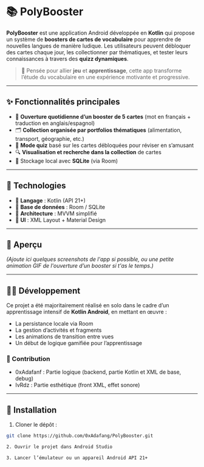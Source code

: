 # 📚 PolyBooster

**PolyBooster** est une application Android développée en **Kotlin** qui propose un système de **boosters de cartes de vocabulaire** pour apprendre de nouvelles langues de manière ludique. Les utilisateurs peuvent débloquer des cartes chaque jour, les collectionner par thématiques, et tester leurs connaissances à travers des **quizz dynamiques**.

> 🧠 Pensée pour allier **jeu** et **apprentissage**, cette app transforme l’étude du vocabulaire en une expérience motivante et progressive.

---

## ✨ Fonctionnalités principales

- 🎴 **Ouverture quotidienne d’un booster de 5 cartes** (mot en français + traduction en anglais/espagnol)
- 🗂️ **Collection organisée par portfolios thématiques** (alimentation, transport, géographie, etc.)
- 🧪 **Mode quiz** basé sur les cartes débloquées pour réviser en s’amusant
- 🔍 **Visualisation et recherche dans la collection** de cartes
- 💾 Stockage local avec **SQLite** (via Room)

---

## 🧱 Technologies

- 📱 **Langage** : Kotlin (API 21+)
- 💾 **Base de données** : Room / SQLite
- 🧩 **Architecture** : MVVM simplifié
- 🎨 **UI** : XML Layout + Material Design

---

## 📸 Aperçu

*(Ajoute ici quelques screenshots de l'app si possible, ou une petite animation GIF de l'ouverture d’un booster si t'as le temps.)*

---

## 🧑‍💻 Développement

Ce projet a été majoritairement réalisé en solo dans le cadre d’un apprentissage intensif de **Kotlin Android**, en mettant en œuvre :
- La persistance locale via Room
- La gestion d’activités et fragments
- Les animations de transition entre vues
- Un début de logique gamifiée pour l’apprentissage

### 🙌 Contribution

- 0xAdafanf : Partie logique (backend, partie Kotlin et XML de base, debug)
- IvRdz : Partie esthétique (front XML, effet sonore)

---

## 🚀 Installation

1. Cloner le dépôt :
```bash
git clone https://github.com/0xAdafang/PolyBooster.git

2. Ouvrir le projet dans Android Studio

3. Lancer l’émulateur ou un appareil Android API 21+

